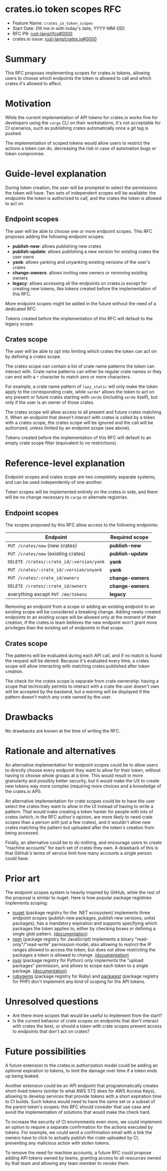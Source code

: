 # crates.io token scopes RFC

- Feature Name: `crates_io_token_scopes`
- Start Date: (fill me in with today's date, YYYY-MM-DD)
- RFC PR: [rust-lang/rfcs#0000](https://github.com/rust-lang/rfcs/pull/0000)
- crates.io issue: [rust-lang/crates.io#0000](https://github.com/rust-lang/crates.io/issues/0000)

# Summary
[summary]: #summary

This RFC proposes implementing scopes for crates.io tokens, allowing users to
choose which endpoints the token is allowed to call and which crates it's
allowed to affect.

# Motivation
[motivation]: #motivation

While the current implementation of API tokens for crates.io works fine for
developers using the `cargo` CLI on their workstations, it's not acceptable for
CI scenarios, such as publishing crates automatically once a git tag is pushed.

The implementation of scoped tokens would allow users to restrict the actions a
token can do, decreasing the risk in case of automation bugs or token
compromise.

# Guide-level explanation
[guide-level-explanation]: #guide-level-explanation

During token creation, the user will be prompted to select the permissions the
token will have. Two sets of independent scopes will be available: the
endpoints the token is authorized to call, and the crates the token is allowed
to act on.

## Endpoint scopes

The user will be able to choose one or more endpoint scopes. This RFC proposes
adding the following endpoint scopes:

* **publish-new**: allows publishing new crates
* **publish-update**: allows publishing a new version for existing crates the
  user owns
* **yank**: allows yanking and unyanking existing versions of the user's crates
* **change-owners**: allows inviting new owners or removing existing owners
* **legacy**: allows accessing all the endpoints on crates.io except for
  creating new tokens, like tokens created before the implementation of this
  RFC.

More endpoint scopes might be added in the future without the need of a
dedicated RFC.

Tokens created before the implementation of this RFC will default to the legacy
scope.

## Crates scope

The user will be able to opt into limiting which crates the token can act on by
defining a crates scope.

The crates scope can contain a list of crate name patterns the token can
interact with. Crate name patterns can either be regular crate names or they
can end with a `*` character to match zero or more characters.

For example, a crate name pattern of `lazy_static` will only make the token
apply to the corresponding crate, while `serde*` allows the token to act on
any present or future crates starting with `serde` (including `serde` itself),
but only if the user is an owner of those crates.

The crates scope will allow access to all present and future crates matching
it. When an endpoint that doesn't interact with crates is called by a token
with a crates scope, the crates scope will be ignored and the call will be
authorized, unless limited by an endpoint scope (see above).

Tokens created before the implementation of this RFC will default to an empty
crate scope filter (equivalent to no restrictions).

# Reference-level explanation
[reference-level-explanation]: #reference-level-explanation

Endpoint scopes and crates scope are two completely separate systems, and can be
used independently of one another.

Token scopes will be implemented entirely on the crates.io side, and there will
be no change necessary to `cargo` or alternate registries.

## Endpoint scopes

The scopes proposed by this RFC allow access to the following endpoints:

| Endpoint                                 | Required scope     |
|------------------------------------------|--------------------|
| `PUT /crates/new` (new crates)           | **publish-new**    |
| `PUT /crates/new` (existing crates)      | **publish-update** |
| `DELETE /crates/:crate_id/:version/yank` | **yank**           |
| `PUT /crates/:crate_id/:version/unyank`  | **yank**           |
| `PUT /crates/:crate_id/owners`           | **change-owners**  |
| `DELETE /crates/:crate_id/owners`        | **change-owners**  |
| everything except `PUT /me/tokens`       | **legacy**         |

Removing an endpoint from a scope or adding an existing endpoint to an existing
scope will be considered a breaking change. Adding newly created endpoints to
an existing scope will be allowed only at the moment of their creation, if the
crates.io team believes the new endpoint won't grant more privileges than the
existing set of endpoints in that scope.

## Crates scope

The patterns will be evaluated during each API call, and if no match is found
the request will be denied. Because it's evaluated every time, a crates scope
will allow interacting with matching crates published after token creation.

The check for the crates scope is separate from crate ownership: having a scope
that technically permits to interact with a crate the user doesn't own will be
accepted by the backend, but a warning will be displayed if the pattern doesn't
match any crate owned by the user.

# Drawbacks
[drawbacks]: #drawbacks

No drawbacks are known at the time of writing the RFC.

# Rationale and alternatives
[rationale-and-alternatives]: #rationale-and-alternatives

An alternative implementation for endpoint scopes could be to allow users to
directly choose every endpoint they want to allow for their token, without
having to choose whole groups at a time. This would result in more granularity
and possibly better security, but it would make the UX to create new tokens way
more complex (requiring more choices and a knowledge of the crates.io API).

An alternative implementation for crate scopes could be to have the user select
the crates they want to allow in the UI instead of having to write a pattern.
That would make creating a token harder for people with lots of crates (which,
in the RFC author's opinion, are more likely to need crate scopes than a person
with just a few crates), and it wouldn't allow new crates matching the pattern
but uploaded after the token's creation from being accessed.

Finally, an alternative could be to do nothing, and encourage users to create
"machine accounts" for each set of crates they own. A drawback of this is that
GitHub's terms of service limit how many accounts a single person could have.

# Prior art
[prior-art]: #prior-art

The endpoint scopes system is heavily inspired by GitHub, while the rest of the
proposal is similar to nuget. Here is how popular package registries implements
scoping:

* [nuget] (package registry for the .NET ecosystem) implements three endpoint
  scopes (publish new packages, publish new versions, unlist packages), has a
  mandatory expiration and supports specifying which packages the token applies
  to, either by checking boxes or defining a single glob pattern.
  [(documentation)][nuget-docs]
* [npm] (package registry for JavaScript) implements a binary
  "read-only"/"read-write" permission model, also allowing to restrict the IP
  ranges allowed to access the token, but does not allow restricting the
  packages a token is allowed to change. [(documentation)][npm-docs]
* [pypi] (package registry for Python) only implements the "upload packages"
  permission, and allows to scope each token to a *single* package.
  [(documentation)][pypi-docs]
* [rubygems] (package registry for Ruby) and [packagist] (package registry for
  PHP) don't implement any kind of scoping for the API tokens.

[nuget]: https://www.nuget.org/
[nuget-docs]: https://docs.microsoft.com/en-us/nuget/nuget-org/scoped-api-keys
[npm]: https://www.npmjs.com
[npm-docs]: https://docs.npmjs.com/creating-and-viewing-authentication-tokens
[pypi]: https://pypi.org
[pypi-docs]: https://pypi.org/help/#apitoken
[rubygems]: https://rubygems.org/
[packagist]: https://packagist.org/

# Unresolved questions
[unresolved-questions]: #unresolved-questions

* Are there more scopes that would be useful to implement from the start?
* Is the current behavior of crate scopes on endpoints that don't interact with
  crates the best, or should a token with crate scopes prevent access to
  endpoints that don't act on crates?

# Future possibilities
[future-possibilities]: #future-possibilities

A future extension to the crates.io authorization model could be adding an
optional expiration to tokens, to limit the damage over time if a token ends up
being leaked.

Another extension could be an API endpoint that programmatically creates
short-lived tokens (similar to what AWS STS does for AWS Access Keys), allowing
to develop services that provide tokens with a short expiration time to CI
builds. Such tokens would need to have the same set or a subset of the parent
token's scopes: this RFC should consider that use case and avoid the
implementation of solutions that would make the check hard.

To increase the security of CI environments even more, we could implement an
option to require a separate confirmation for the actions executed by tokens.
For example, we could send a confirmation email with a link the owners have to
click to actually publish the crate uploaded by CI, preventing any malicious
action with stolen tokens.

To remove the need for machine accounts, a future RFC could propose adding API
tokens owned by teams, granting access to all resources owned by that team and
allowing any team member to revoke them.
